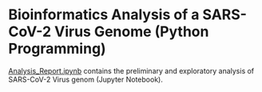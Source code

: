 # Bioinformatics Analysis of a SARS-CoV-2 Virus Genome (Python Programming)

[Analysis_Report.ipynb](Analysis_Report.ipynb) contains the preliminary and exploratory analysis of SARS-CoV-2 Virus genom (Jupyter Notebook).
